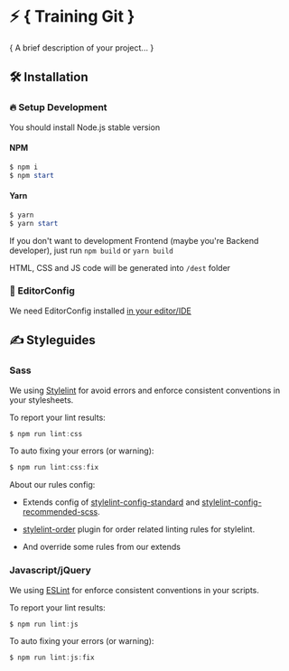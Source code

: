 # ⚡️ { Training Git }

{ A brief description of your project... }

## 🛠 Installation

### 🔥 Setup Development

You should install Node.js stable version

#### NPM

```powershell
$ npm i
$ npm start
```

#### Yarn

```powershell
$ yarn
$ yarn start
```

If you don't want to development Frontend (maybe you're Backend developer), just run `npm build` or `yarn build`

HTML, CSS and JS code will be generated into `/dest` folder

### 🙏 EditorConfig

We need EditorConfig installed [in your editor/IDE](http://editorconfig.org/#download)

## ✍️ Styleguides

### Sass

We using [Stylelint](https://stylelint.io/) for avoid errors and enforce consistent conventions in your stylesheets.

To report your lint results:

```powershell
$ npm run lint:css
```

To auto fixing your errors (or warning):

```powershell
$ npm run lint:css:fix
```

About our rules config:

-   Extends config of [stylelint-config-standard](https://github.com/stylelint/stylelint-config-standard) and [stylelint-config-recommended-scss](https://github.com/kristerkari/stylelint-config-recommended-scss).

-   [stylelint-order](https://github.com/hudochenkov/stylelint-order) plugin for order related linting rules for stylelint.

-   And override some rules from our extends


### Javascript/jQuery

We using [ESLint](https://eslint.org/) for enforce consistent conventions in your scripts.

To report your lint results:

```powershell
$ npm run lint:js
```

To auto fixing your errors (or warning):

```powershell
$ npm run lint:js:fix
```
